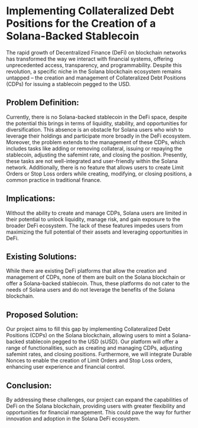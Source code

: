 # Implementing Collateralized Debt Positions for the Creation of a Solana-Backed Stablecoin

The rapid growth of Decentralized Finance (DeFi) on blockchain networks has transformed the way we interact with financial systems, offering unprecedented access, transparency, and programmability. Despite this revolution, a specific niche in the Solana blockchain ecosystem remains untapped – the creation and management of Collateralized Debt Positions (CDPs) for issuing a stablecoin pegged to the USD.

## Problem Definition:

Currently, there is no Solana-backed stablecoin in the DeFi space, despite the potential this brings in terms of liquidity, stability, and opportunities for diversification. This absence is an obstacle for Solana users who wish to leverage their holdings and participate more broadly in the DeFi ecosystem.
Moreover, the problem extends to the management of these CDPs, which includes tasks like adding or removing collateral, issuing or repaying the stablecoin, adjusting the safemint rate, and closing the position. Presently, these tasks are not well-integrated and user-friendly within the Solana network. Additionally, there is no feature that allows users to create Limit Orders or Stop Loss orders while creating, modifying, or closing positions, a common practice in traditional finance.

## Implications:

Without the ability to create and manage CDPs, Solana users are limited in their potential to unlock liquidity, manage risk, and gain exposure to the broader DeFi ecosystem. The lack of these features impedes users from maximizing the full potential of their assets and leveraging opportunities in DeFi.

## Existing Solutions:

While there are existing DeFi platforms that allow the creation and management of CDPs, none of them are built on the Solana blockchain or offer a Solana-backed stablecoin. Thus, these platforms do not cater to the needs of Solana users and do not leverage the benefits of the Solana blockchain.

## Proposed Solution:

Our project aims to fill this gap by implementing Collateralized Debt Positions (CDPs) on the Solana blockchain, allowing users to mint a Solana-backed stablecoin pegged to the USD (sUSD). Our platform will offer a range of functionalities, such as creating and managing CDPs, adjusting safemint rates, and closing positions. Furthermore, we will integrate Durable Nonces to enable the creation of Limit Orders and Stop Loss orders, enhancing user experience and financial control.

## Conclusion:

By addressing these challenges, our project can expand the capabilities of DeFi on the Solana blockchain, providing users with greater flexibility and opportunities for financial management. This could pave the way for further innovation and adoption in the Solana DeFi ecosystem.

